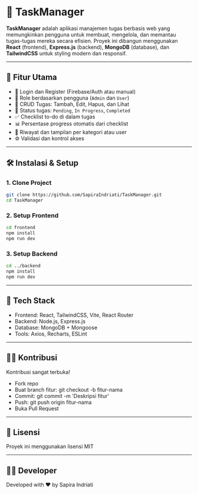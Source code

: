 # 📝 TaskManager

**TaskManager** adalah aplikasi manajemen tugas berbasis web yang memungkinkan pengguna untuk membuat, mengelola, dan memantau tugas-tugas mereka secara efisien. Proyek ini dibangun menggunakan **React** (frontend), **Express.js** (backend), **MongoDB** (database), dan **TailwindCSS** untuk styling modern dan responsif.

---

## 🚀 Fitur Utama

- 🔐 Login dan Register (Firebase/Auth atau manual)
- 👥 Role berdasarkan pengguna (`Admin` dan `User`)
- 📝 CRUD Tugas: Tambah, Edit, Hapus, dan Lihat
- 📌 Status tugas: `Pending`, `In Progress`, `Completed`
- ✅ Checklist to-do di dalam tugas
- 📊 Persentase progress otomatis dari checklist
- 📅 Riwayat dan tampilan per kategori atau user
- ⚙️ Validasi dan kontrol akses

---

## 🛠️ Instalasi & Setup

### 1. Clone Project

```bash
git clone https://github.com/SapiraIndriati/TaskManager.git
cd TaskManager
```

### 2. Setup Frontend

```bash
cd frontend
npm install
npm run dev
```

### 3. Setup Backend

```bash
cd ../backend
npm install
npm run dev
```
---
## 🧪 Tech Stack
- Frontend: React, TailwindCSS, Vite, React Router
- Backend: Node.js, Express.js
- Database: MongoDB + Mongoose
- Tools: Axios, Recharts, ESLint

---
## 🧑‍💻 Kontribusi
Kontribusi sangat terbuka!
- Fork repo
- Buat branch fitur: git checkout -b fitur-nama
- Commit: git commit -m 'Deskripsi fitur'
- Push: git push origin fitur-nama
- Buka Pull Request

---
## 📃 Lisensi
Proyek ini menggunakan lisensi MIT

---
## 👩‍💻 Developer
Developed with ❤️ by Sapira Indriati

